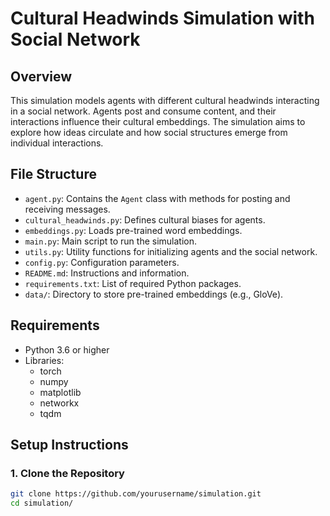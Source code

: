 # Cultural Headwinds Simulation with Social Network

## Overview

This simulation models agents with different cultural headwinds interacting in a social network. Agents post and consume content, and their interactions influence their cultural embeddings. The simulation aims to explore how ideas circulate and how social structures emerge from individual interactions.

## File Structure

- `agent.py`: Contains the `Agent` class with methods for posting and receiving messages.
- `cultural_headwinds.py`: Defines cultural biases for agents.
- `embeddings.py`: Loads pre-trained word embeddings.
- `main.py`: Main script to run the simulation.
- `utils.py`: Utility functions for initializing agents and the social network.
- `config.py`: Configuration parameters.
- `README.md`: Instructions and information.
- `requirements.txt`: List of required Python packages.
- `data/`: Directory to store pre-trained embeddings (e.g., GloVe).

## Requirements

- Python 3.6 or higher
- Libraries:
  - torch
  - numpy
  - matplotlib
  - networkx
  - tqdm

## Setup Instructions

### 1. Clone the Repository

```bash
git clone https://github.com/yourusername/simulation.git
cd simulation/
